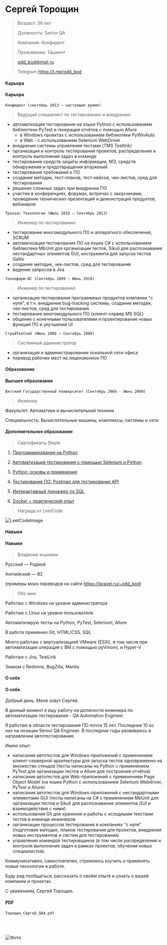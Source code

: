 # Сергей Торощин

> Возраст: 36 лет
>
> Должность: Senior QA
>
> Компания: Конфидент
>
> Проживание: Ташкент
>
> odd_bod@mail.ru
>
> Telegram https://t.me/odd_bod

<!-- tabs:start -->

#### **Карьера**

#### Карьера

```
Конфидент (cентябрь 2013 — настоящее время)
```

> Ведущий специалист по тестированию и внедрению

- автоматизация тестирования на языке Python с использованием библиотеки PyTest и генерация отчётов с помощью Allure
  - в Windows проектах с использованием библиотеки PyWinAuto
  - в Web - с использованием Selenium WebDriver
- внедрение системы управления тестами (TMS Testlink)
- организация и контроль тестирования проектов, распределение и контроль выполнения задач в команде
- тестирование cредств защиты информации, МЭ, средств обнаружения и предотвращения вторжений
- тестирование требований к ПО
- создание методик, тест-планов, тест-кейсов, чек-листов, сред для тестирования
- решение сложных задач при внедрении ПО
- участие в конференциях, форумах, встречах с заказчиками, проведение технических презентаций и демонстраций продуктов, вебинаров


```
Транзас Технологии (Июль 2010 — Сентябрь 2013)
```

> Инженер по тестированию

- тестирование многомодульного ПО и аппаратного обеспечения, SCRUM
- автоматизация тестирования ПО на языке С# с использованием библиотеки MbUnit для организации тестов, Sikuli для распознавания нестандартных элементов GUI, инструмента для запуска тестов Gallio
- создание методик, чек-листов, сред для тестирования
- ведение запросов в Jira

```
Технофарм-ИС (Сентябрь 2009 — Июнь 2010)
```

> Инженер по тестированию

- организация тестирования программных продуктов компании "с нуля", в т.ч. внедрение bug-tracking системы, создание методик, чек-листов, сред для тестирования
- тестирование многомодульного ПО (клиент-сервер MS SQL)
- общение с конечными пользователями и проектирование новых функций ПО и улучшений UI

```
СтройТехСнаб (Июль 2008 — Сентябрь 2008)
```

> Cистемный администратор

- организация и администрирование локальной сети офиса
- перевод рабочих мест на лицензионное ПО


#### **Образование**

#### Высшее образование

```
Вятский Государственный Университет (Сентябрь 2004 - Июнь 2009)
```

> Инженер

Факультет: Автоматики и вычислительной техники

Специальность: Вычислительные машины, комплексы, системы и сети

#### Дополнительное образование

> Сертификаты Stepik

1) [Программирование на Python](https://stepik.org/cert/1030018)

2) [Автоматизация тестирования с помощью Selenium и Python](https://stepik.org/cert/1749825)

3) [Python: основы и применение](https://stepik.org/cert/1057326)

4) [Тестирование ПО: Postman для тестирования API](https://stepik.org/cert/1892452)

5) [Интерактивный тренажер по SQL](https://stepik.org/cert/1882215)

6) [Docker + практический опыт](https://stepik.org/cert/1951074)

> Награда от LeetCode

![LeetCodeImage](/resources/LeetCode50days2023.png ':size=25%')

#### **Навыки**

#### Навыки

> Владение языками

Русский — Родной

Английский — B2

(примеры моих переводов на сайте https://laravel.ru/~odd_bod)

> Обо мне	

Работаю с Windows на уровне администратора

Работаю с Linux на уровне пользователя

Автоматизирую тесты на Python, PyTest, Selenium, Allure

В работе применяю Git, HTML/CSS, SQL

Много работаю с виртуализацией VMware (ESXi), в том числе при автоматизации операций с ВМ с помощью pyVmomi, и Hyper-V

Работаю с Jira, TestLink

Знаком с Redmine, BugZilla, Mantis


#### **О себе**

#### О себе

Добрый день.
Меня зовут Сергей.

В данный момент я ищу работу на должности инженера по автоматизации тестирования - QA Automation Engineer.

Я работаю в области тестирования ПО почти 15 лет.
Последние 10 из них на позиции Senior QA Engineer.
В последние годы развиваюсь в направлении автотестирования.

Имею опыт:
- написания автотестов для Windows-приложений с применением клиент-серверной архитектуры для запуска тестов одновременно на множестве стендов (тесты написаны на Python с применением PyTest для организации тестов и Allure для построения отчётов)
- написания автотестов для Web-приложений с применением Page Object Model (на языке Python с использованием Selenium Webdriver, PyTest и Allure)
- написания автотестов для Windows-приложений с нестандартными элементами GUI (тесты написаны на C# с применением MbUnit для организации тестов и Sikuli для распознавания элементов GUI и взаимодействия с ними)
- использования Git для хранения и работы с исходными текстами тестов в команде инженеров
- организации процессов тестирования в компаниях "с нуля" (подготовке методик, планов тестирования для проектов, внедрения новых инструментов и систем для тестирования)
- управления командой тестировщиков (в том числе распределения и контроля выполнения задач в рамках проектов, обучения новых специалистов).

Коммуникативен, самостоятелен, стремлюсь изучать и применять новые технологии в работе.

Буду рад пообщаться, рассказать о своём опыте и узнать о вашей компании и проектах.

С уважением, 
Сергей Торощин.



#### **PDF**

```pdf
Торощин_Сергей_QAA.pdf
``` 

<!-- tabs:end -->

<!-- slide:break-68 -->

<br>
<br>

![Фото](/resources/avatar.jpg ':size=33%')
